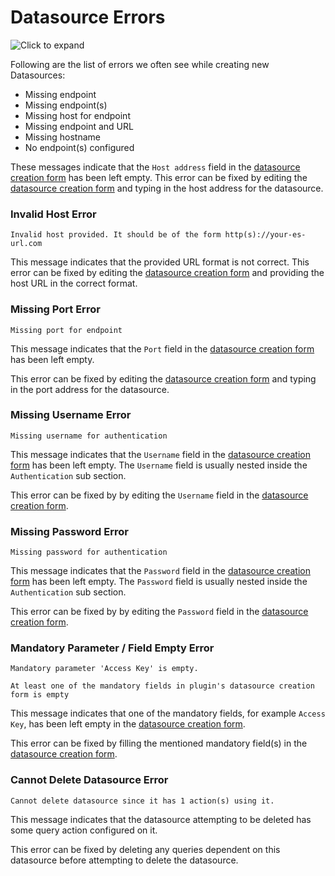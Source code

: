 # Datasource Errors

![Click to expand](../../.gitbook/assets/missing-endpoint-error.png)

Following are the list of errors we often see while creating new Datasources:

* Missing endpoint
* Missing endpoint(s)
* Missing host for endpoint
* Missing endpoint and URL
* Missing hostname
* No endpoint(s) configured

These messages indicate that the `Host address` field in the [datasource creation form](https://docs.appsmith.com/core-concepts/connecting-to-data-sources/connecting-to-databases) has been left empty. This error can be fixed by editing the [datasource creation form](https://docs.appsmith.com/core-concepts/connecting-to-data-sources/connecting-to-databases) and typing in the host address for the datasource.

### Invalid Host Error

```
Invalid host provided. It should be of the form http(s)://your-es-url.com
```

This message indicates that the provided URL format is not correct. This error can be fixed by editing the [datasource creation form](https://docs.appsmith.com/core-concepts/connecting-to-data-sources/connecting-to-databases) and providing the host URL in the correct format.

### Missing Port Error

```
Missing port for endpoint
```

This message indicates that the `Port` field in the [datasource creation form](https://docs.appsmith.com/core-concepts/connecting-to-data-sources/connecting-to-databases) has been left empty.

This error can be fixed by editing the [datasource creation form](https://docs.appsmith.com/core-concepts/connecting-to-data-sources/connecting-to-databases) and typing in the port address for the datasource.

### Missing Username Error

```
Missing username for authentication
```

This message indicates that the `Username` field in the [datasource creation form](https://docs.appsmith.com/core-concepts/connecting-to-data-sources/connecting-to-databases) has been left empty. The `Username` field is usually nested inside the `Authentication` sub section.

This error can be fixed by by editing the `Username` field in the [datasource creation form](https://docs.appsmith.com/core-concepts/connecting-to-data-sources/connecting-to-databases).

### Missing Password Error

```
Missing password for authentication
```

This message indicates that the `Password` field in the [datasource creation form](https://docs.appsmith.com/core-concepts/connecting-to-data-sources/connecting-to-databases) has been left empty. The `Password` field is usually nested inside the `Authentication` sub section.

This error can be fixed by by editing the `Password` field in the [datasource creation form](https://docs.appsmith.com/core-concepts/connecting-to-data-sources/connecting-to-databases).

### Mandatory Parameter / Field Empty Error

```
Mandatory parameter 'Access Key' is empty.
```

```
At least one of the mandatory fields in plugin's datasource creation form is empty
```

This message indicates that one of the mandatory fields, for example `Access Key`, has been left empty in the [datasource creation form](https://docs.appsmith.com/core-concepts/connecting-to-data-sources/connecting-to-databases).

This error can be fixed by filling the mentioned mandatory field(s) in the [datasource creation form](https://docs.appsmith.com/core-concepts/connecting-to-data-sources/connecting-to-databases).

### Cannot Delete Datasource Error

```
Cannot delete datasource since it has 1 action(s) using it.
```

This message indicates that the datasource attempting to be deleted has some query action configured on it.

This error can be fixed by deleting any queries dependent on this datasource before attempting to delete the datasource.
